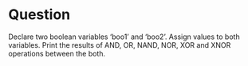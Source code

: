 # Question
Declare two boolean variables ‘boo1’ and ‘boo2’. Assign values to both variables. Print the
results of AND, OR, NAND, NOR, XOR and XNOR operations between the both.
